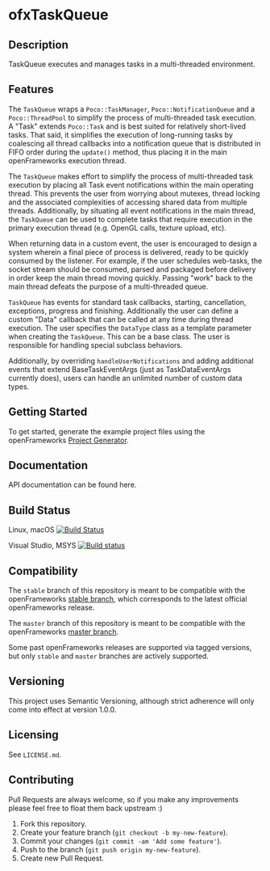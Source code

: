 ofxTaskQueue
============

## Description

TaskQueue executes and manages tasks in a multi-threaded environment.

## Features

The `TaskQueue` wraps a `Poco::TaskManager`, `Poco::NotificationQueue` and a `Poco::ThreadPool` to simplify the process of multi-threaded task execution. A "Task" extends `Poco::Task` and is best suited for relatively short-lived
tasks. That said, it simplifies the execution of long-running tasks by coalescing all thread callbacks into a notification queue that is distributed in FIFO order during the `update()` method, thus placing it in the main openFrameworks execution thread.

The `TaskQueue` makes effort to simplify the process of multi-threaded task execution by placing all Task event notifications within the main operating thread. This prevents the user from worrying about mutexes, thread locking and the associated complexities of accessing shared data from multiple threads. Additionally, by situating all event notifications in the main thread, the `TaskQueue` can be used to complete tasks that require execution in the primary execution thread (e.g. OpenGL calls, texture upload, etc).

When returning data in a custom event, the user is encouraged to design a system wherein a final piece of process is delivered, ready to be quickly consumed by the listener. For example, if the user schedules web-tasks, the socket stream should be consumed, parsed and packaged before delivery in order keep the main thread moving quickly. Passing "work" back to the main thread defeats the purpose of a multi-threaded queue.

`TaskQueue` has events for standard task callbacks, starting, cancellation, exceptions, progress and finishing. Additionally the user can define a custom "Data" callback that can be called at any time during thread execution. The user specifies the `DataType` class as a template parameter when creating the `TaskQueue`. This can be a base class. The user is responsible for handling special subclass behaviors.

Additionally, by overriding `handleUserNotifications` and adding additional events that extend BaseTaskEventArgs (just as TaskDataEventArgs currently does), users can handle an unlimited number of custom data types.

## Getting Started

To get started, generate the example project files using the openFrameworks [Project Generator](http://openframeworks.cc/learning/01_basics/how_to_add_addon_to_project/).

## Documentation

API documentation can be found here.

## Build Status

Linux, macOS [![Build Status](https://travis-ci.org/bakercp/ofxTaskQueue.svg?branch=master)](https://travis-ci.org/bakercp/ofxTaskQueue)

Visual Studio, MSYS [![Build status](https://ci.appveyor.com/api/projects/status/m85qm425sp177t5p/branch/master?svg=true)](https://ci.appveyor.com/project/bakercp/ofxtaskqueue/branch/master)

## Compatibility

The `stable` branch of this repository is meant to be compatible with the openFrameworks [stable branch](https://github.com/openframeworks/openFrameworks/tree/stable), which corresponds to the latest official openFrameworks release.

The `master` branch of this repository is meant to be compatible with the openFrameworks [master branch](https://github.com/openframeworks/openFrameworks/tree/master).

Some past openFrameworks releases are supported via tagged versions, but only `stable` and `master` branches are actively supported.

## Versioning

This project uses Semantic Versioning, although strict adherence will only come into effect at version 1.0.0.

## Licensing

See `LICENSE.md`.

## Contributing

Pull Requests are always welcome, so if you make any improvements please feel free to float them back upstream :)

1. Fork this repository.
2. Create your feature branch (`git checkout -b my-new-feature`).
3. Commit your changes (`git commit -am 'Add some feature'`).
4. Push to the branch (`git push origin my-new-feature`).
5. Create new Pull Request.
